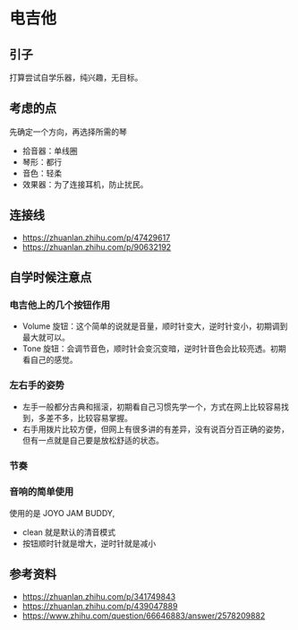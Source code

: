# 电吉他

## 引子
打算尝试自学乐器，纯兴趣，无目标。

## 考虑的点
先确定一个方向，再选择所需的琴

- 拾音器：单线圈
- 琴形：都行
- 音色：轻柔
- 效果器：为了连接耳机，防止扰民。

## 连接线
- https://zhuanlan.zhihu.com/p/47429617
- https://zhuanlan.zhihu.com/p/90632192

## 自学时候注意点
### 电吉他上的几个按钮作用
- Volume 旋钮：这个简单的说就是音量，顺时针变大，逆时针变小，初期调到最大就可以。
- Tone 旋钮：会调节音色，顺时针会变沉变暗，逆时针音色会比较亮透。初期看自己的感觉。

### 左右手的姿势
- 左手一般都分古典和摇滚，初期看自己习惯先学一个，方式在网上比较容易找到，多差不多，比较容易掌握。
- 右手用拨片比较方便，但网上有很多讲的有差异，没有说百分百正确的姿势，但有一点就是自己要是放松舒适的状态。

### 节奏

### 音响的简单使用
使用的是 JOYO JAM BUDDY,
- clean 就是默认的清音模式
- 按钮顺时针就是增大，逆时针就是减小



## 参考资料
- https://zhuanlan.zhihu.com/p/341749843
- https://zhuanlan.zhihu.com/p/439047889
- https://www.zhihu.com/question/66646883/answer/2578209882